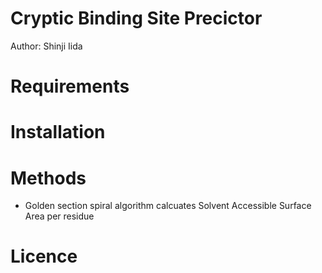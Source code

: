 # Cryptic Binding Site Precictor
Author: Shinji Iida


# Requirements


# Installation


# Methods

- Golden section spiral algorithm calcuates Solvent Accessible Surface Area per residue


# Licence 